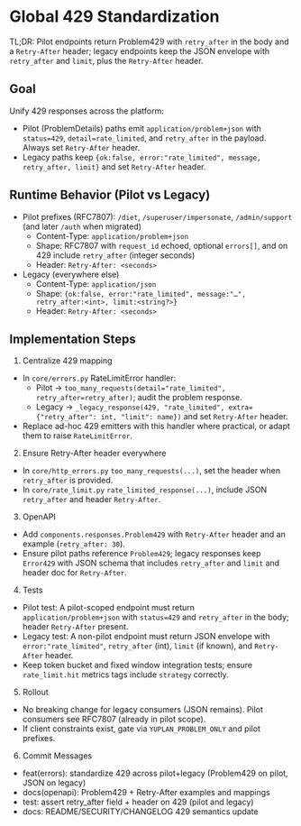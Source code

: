# Global 429 Standardization

TL;DR: Pilot endpoints return Problem429 with `retry_after` in the body and a `Retry-After` header; legacy endpoints keep the JSON envelope with `retry_after` and `limit`, plus the `Retry-After` header.

## Goal
Unify 429 responses across the platform:
- Pilot (ProblemDetails) paths emit `application/problem+json` with `status=429`, `detail=rate_limited`, and `retry_after` in the payload. Always set `Retry-After` header.
- Legacy paths keep `{ok:false, error:"rate_limited", message, retry_after, limit}` and set `Retry-After` header.

## Runtime Behavior (Pilot vs Legacy)
- Pilot prefixes (RFC7807): `/diet`, `/superuser/impersonate`, `/admin/support` (and later `/auth` when migrated)
  - Content-Type: `application/problem+json`
  - Shape: RFC7807 with `request_id` echoed, optional `errors[]`, and on 429 include `retry_after` (integer seconds)
  - Header: `Retry-After: <seconds>`
- Legacy (everywhere else)
  - Content-Type: `application/json`
  - Shape: `{ok:false, error:"rate_limited", message:"…", retry_after:<int>, limit:<string?>}`
  - Header: `Retry-After: <seconds>`

## Implementation Steps
1) Centralize 429 mapping
- In `core/errors.py` RateLimitError handler:
  - Pilot → `too_many_requests(detail="rate_limited", retry_after=retry_after)`; audit the problem response.
  - Legacy → `_legacy_response(429, "rate_limited", extra={"retry_after": int, "limit": name})` and set `Retry-After` header.
- Replace ad-hoc 429 emitters with this handler where practical, or adapt them to raise `RateLimitError`.

2) Ensure Retry-After header everywhere
- In `core/http_errors.py` `too_many_requests(...)`, set the header when `retry_after` is provided.
- In `core/rate_limit.py` `rate_limited_response(...)`, include JSON `retry_after` and header `Retry-After`.

3) OpenAPI
- Add `components.responses.Problem429` with `Retry-After` header and an example (`retry_after: 30`).
- Ensure pilot paths reference `Problem429`; legacy responses keep `Error429` with JSON schema that includes `retry_after` and `limit` and header doc for `Retry-After`.

4) Tests
- Pilot test: A pilot-scoped endpoint must return `application/problem+json` with `status=429` and `retry_after` in the body; header `Retry-After` present.
- Legacy test: A non-pilot endpoint must return JSON envelope with `error:"rate_limited"`, `retry_after` (int), `limit` (if known), and `Retry-After` header.
- Keep token bucket and fixed window integration tests; ensure `rate_limit.hit` metrics tags include `strategy` correctly.

5) Rollout
- No breaking change for legacy consumers (JSON remains). Pilot consumers see RFC7807 (already in pilot scope).
- If client constraints exist, gate via `YUPLAN_PROBLEM_ONLY` and pilot prefixes.

6) Commit Messages
- feat(errors): standardize 429 across pilot+legacy (Problem429 on pilot, JSON on legacy)
- docs(openapi): Problem429 + Retry-After examples and mappings
- test: assert retry_after field + header on 429 (pilot and legacy)
- docs: README/SECURITY/CHANGELOG 429 semantics update
